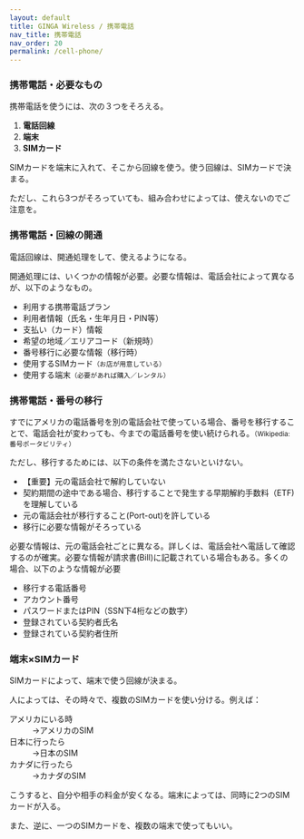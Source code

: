 ```yaml
---
layout: default
title: GINGA Wireless / 携帯電話
nav_title: 携帯電話
nav_order: 20
permalink: /cell-phone/
---
```

<main>
  <div class="container">
    <div class="row">
      <article class="col-md-4">
        <div class="panel panel-default">
          <div class="panel-heading">
            <h3 class="panel-title">携帯電話・必要なもの</h3>
          </div>
          <div class="panel-body">
            <p>携帯電話を使うには、次の３つをそろえる。</p>
            <ol>
              <li><strong>電話回線</strong></li>
              <li><strong>端末</strong></li>
              <li><strong>SIMカード</strong></li>
            </ol>
            <p>SIMカードを端末に入れて、そこから回線を使う。使う回線は、SIMカードで決まる。</p>
            <p>ただし、これら3つがそろっていても、組み合わせによっては、使えないのでご注意を。</p>
          </div>
        </div>
      </article>
      <article class="col-md-4">
        <div class="panel panel-default">
          <div class="panel-heading">
            <h3 class="panel-title">携帯電話・回線の開通</h3>
          </div>
          <div class="panel-body">
            <p>電話回線は、開通処理をして、使えるようになる。</p>
            <p>開通処理には、いくつかの情報が必要。必要な情報は、電話会社によって異なるが、以下のようなもの。</p>
            <ul>
              <li>利用する携帯電話プラン</li>
              <li>利用者情報（氏名・生年月日・PIN等）</li>
              <li>支払い（カード）情報</li>
              <li>希望の地域／エリアコード（新規時）</li>
              <li>番号移行に必要な情報（移行時）</li>
              <li>使用するSIMカード<small>（お店が用意している）</small></li>
              <li>使用する端末<small>（必要があれば購入／レンタル）</small></li>
            </ul>
          </div>
        </div>
      </article>
      <article id="number-porting" class="col-md-4">
        <div class="panel panel-default">
          <div class="panel-heading">
            <h3 class="panel-title">携帯電話・番号の移行</h3>
          </div>
          <div class="panel-body">
            <p>すでにアメリカの電話番号を別の電話会社で使っている場合、番号を移行することで、電話会社が変わっても、今までの電話番号を使い続けられる。<small>（Wikipedia:番号ポータビリティ）</small></p>
            <p>ただし、移行するためには、以下の条件を満たさないといけない。</p>
            <ul>
              <li>【重要】元の電話会社で解約していない</li>
              <li>契約期間の途中である場合、移行することで発生する早期解約手数料（ETF)を理解している</li>
              <li>元の電話会社が移行すること(Port-out)を許している</li>
              <li>移行に必要な情報がそろっている</li>
            </ul>
            <p>必要な情報は、元の電話会社ごとに異なる。詳しくは、電話会社へ電話して確認するのが確実。必要な情報が請求書(Bill)に記載されている場合もある。多くの場合、以下のような情報が必要</p>
            <ul>
              <li>移行する電話番号</li>
              <li>アカウント番号</li>
              <li>パスワードまたはPIN（SSN下4桁などの数字）</li>
              <li>登録されている契約者氏名</li>
              <li>登録されている契約者住所</li>
            </ul>
          </div>
        </div>
      </article>
      <article class="col-md-4">
        <div class="panel panel-default">
          <div class="panel-heading">
            <h3 class="panel-title">端末×SIMカード</h3>
          </div>
          <div class="panel-body">
            <p>SIMカードによって、端末で使う回線が決まる。</p>
            <p>人によっては、その時々で、複数のSIMカードを使い分ける。例えば：</p>
            <dl class="dl-horizontal">
            <dt>アメリカにいる時</dt><dd>→アメリカのSIM</dd>
            <dt>日本に行ったら</dt><dd>→日本のSIM</dd>
            <dt>カナダに行ったら</dt><dd>→カナダのSIM</dd>
            </dl>
            <p>こうすると、自分や相手の料金が安くなる。端末によっては、同時に2つのSIMカードが入る。</p>
            <p>また、逆に、一つのSIMカードを、複数の端末で使ってもいい。</p>
          </div>
        </div>
      </article>
    </div>
  </div>
</main>
